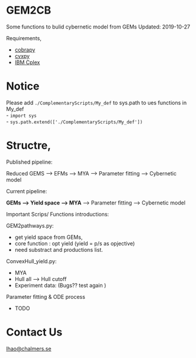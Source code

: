 # GEM2CB
Some functions to bulid cybernetic model from GEMs
Updated: 2019-10-27

Requirements,

- [cobrapy](https://opencobra.github.io/cobrapy/)
- [cvxpy](https://github.com/cvxgrp/cvxpy)
- [IBM Cplex](https://www.ibm.com/se-en/analytics/cplex-optimizer)

# Notice <br />
Please add `./ComplementaryScripts/My_def` to sys.path to ues functions in My_def   <br />
    - `import sys`    <br />
    - `sys.path.extend(['./ComplementaryScripts/My_def'])` 
    

# Structre,
Published pipeline:

Reduced GEMS --> EFMs --> MYA --> Parameter fitting --> Cybernetic model

Current pipeline:

**GEMs --> Yield space --> MYA** --> Parameter fitting --> Cybernetic model

Important Scrips/ Functions introductions:

GEM2pathways.py: 
- get yield space from GEMs,
- core function : opt yield (yield = p/s as opjective)
- need substract and productions list.

ConvexHull_yield.py:
- MYA 
- Hull all --> Hull cutoff
- Experiment data: (Bugs?? test again )


 
Parameter fitting & ODE process 
- TODO 


# Contact Us

lhao@chalmers.se



